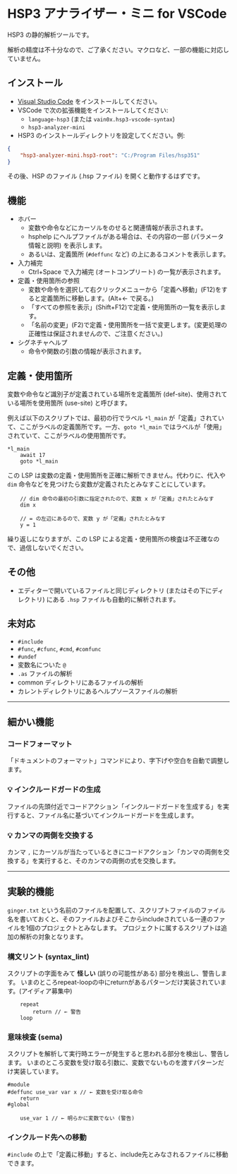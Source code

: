 # HSP3 アナライザー・ミニ for VSCode

HSP3 の静的解析ツールです。

解析の精度は不十分なので、ご了承ください。マクロなど、一部の機能に対応していません。

## インストール

- [Visual Studio Code](https://code.visualstudio.com) をインストールしてください。
- VSCode で次の拡張機能をインストールしてください:
    - `language-hsp3` (または `vain0x.hsp3-vscode-syntax`)
    - `hsp3-analyzer-mini`
- HSP3 のインストールディレクトリを設定してください。例:

```json
{
    "hsp3-analyzer-mini.hsp3-root": "C:/Program Files/hsp351"
}
```

その後、HSP のファイル (.hsp ファイル) を開くと動作するはずです。

## 機能

- ホバー
    - 変数や命令などにカーソルをのせると関連情報が表示されます。
    - hsphelp にヘルプファイルがある場合は、その内容の一部 (パラメータ情報と説明) を表示します。
    - あるいは、定義箇所 (`#deffunc` など) の上にあるコメントを表示します。
- 入力補完
    - Ctrl+Space で入力補完 (オートコンプリート) の一覧が表示されます。
- 定義・使用箇所の参照
    - 変数や命令を選択して右クリックメニューから「定義へ移動」(F12)をすると定義箇所に移動します。(Alt+← で戻る。)
    - 「すべての参照を表示」(Shift+F12)で定義・使用箇所の一覧を表示します。
    - 「名前の変更」(F2)で定義・使用箇所を一括で変更します。(変更処理の正確性は保証されませんので、ご注意ください。)
- シグネチャヘルプ
    - 命令や関数の引数の情報が表示されます。

## 定義・使用箇所

変数や命令など識別子が定義されている場所を定義箇所 (def-site)、使用されている場所を使用箇所 (use-site) と呼びます。

例えば以下のスクリプトでは、最初の行でラベル `*l_main` が「定義」されていて、ここがラベルの定義箇所です。一方、`goto *l_main` ではラベルが「使用」されていて、ここがラベルの使用箇所です。

```hsp
*l_main
    await 17
    goto *l_main
```

この LSP は変数の定義・使用箇所を正確に解析できません。代わりに、代入や `dim` 命令などを見つけたら変数が定義されたとみなすことにしています。

```hsp
    // dim 命令の最初の引数に指定されたので、変数 x が「定義」されたとみなす
    dim x

    // = の左辺にあるので、変数 y が「定義」されたとみなす
    y = 1
```

繰り返しになりますが、この LSP による定義・使用箇所の検査は不正確なので、過信しないでください。

## その他

- エディターで開いているファイルと同じディレクトリ (またはその下にディレクトリ) にある `.hsp` ファイルも自動的に解析されます。

## 未対応

- `#include`
- `#func`, `#cfunc`, `#cmd`, `#comfunc`
- `#undef`
- 変数名についた `@`
- `.as` ファイルの解析
- common ディレクトリにあるファイルの解析
- カレントディレクトリにあるヘルプソースファイルの解析

----

## 細かい機能

### コードフォーマット

「ドキュメントのフォーマット」コマンドにより、字下げや空白を自動で調整します。

### 💡 インクルードガードの生成

ファイルの先頭付近でコードアクション「インクルードガードを生成する」を実行すると、ファイル名に基づいてインクルードガードを生成します。

### 💡 カンマの両側を交換する

カンマ `,` にカーソルが当たっているときにコードアクション「カンマの両側を交換する」を実行すると、そのカンマの両側の式を交換します。

----

## 実験的機能

`ginger.txt` という名前のファイルを配置して、スクリプトファイルのファイル名を書いておくと、そのファイルおよびそこからincludeされている一連のファイルを1個のプロジェクトとみなします。
プロジェクトに属するスクリプトは追加の解析の対象となります。

### 構文リント (syntax_lint)

スクリプトの字面をみて **怪しい** (誤りの可能性がある) 部分を検出し、警告します。
いまのところrepeat-loopの中にreturnがあるパターンだけ実装されています。(アイディア募集中)

```hsp
    repeat
        return // ← 警告
    loop
```

### 意味検査 (sema)

スクリプトを解析して実行時エラーが発生すると思われる部分を検出し、警告します。
いまのところ変数を受け取る引数に、変数でないものを渡すパターンだけ実装しています。

```hsp
#module
#deffunc use_var var x // ← 変数を受け取る命令
    return
#global

    use_var 1 // ← 明らかに変数でない (警告)
```

### インクルード先への移動

`#include` の上で「定義に移動」すると、include先とみなされるファイルに移動できます。
